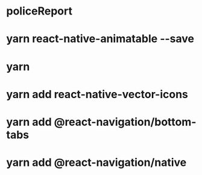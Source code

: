 # policeReport
# yarn react-native-animatable --save
# yarn

# yarn add react-native-vector-icons

# yarn add @react-navigation/bottom-tabs

# yarn add @react-navigation/native
